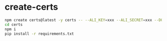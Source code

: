 # create-certs
```sh
npm create certs@latest -y certs -- --ALI_KEY=xxx --ALI_SECRET=xxx --DOMAIN=xxx.com
cd certs
npm i
pip install -r requirements.txt
```